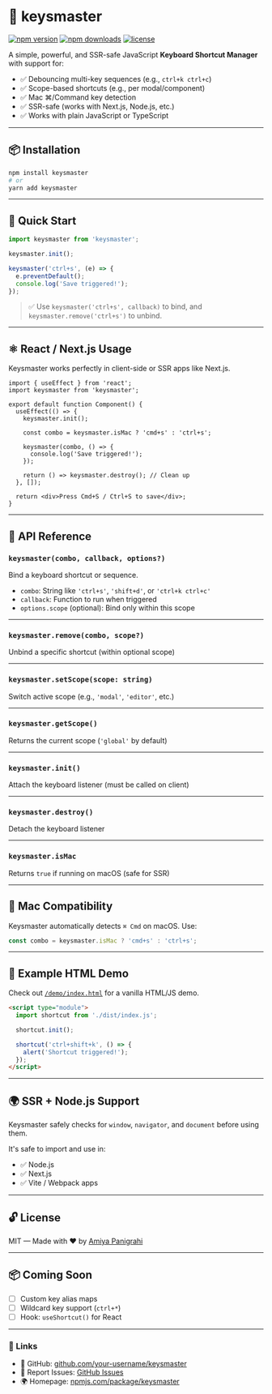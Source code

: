 # 🔑 keysmaster

[![npm version](https://img.shields.io/npm/v/keysmaster.svg?style=flat&color=blue)](https://www.npmjs.com/package/keysmaster)
[![npm downloads](https://img.shields.io/npm/dw/keysmaster?style=flat&color=brightgreen)](https://www.npmjs.com/package/keysmaster)
[![license](https://img.shields.io/npm/l/keysmaster?style=flat&color=orange)](https://github.com/devamiya/keysmaster/blob/main/LICENSE)

A simple, powerful, and SSR-safe JavaScript **Keyboard Shortcut Manager** with support for:

- ✅ Debouncing multi-key sequences (e.g., `ctrl+k ctrl+c`)
- ✅ Scope-based shortcuts (e.g., per modal/component)
- ✅ Mac ⌘/Command key detection
- ✅ SSR-safe (works with Next.js, Node.js, etc.)
- ✅ Works with plain JavaScript or TypeScript

---

## 📦 Installation

```bash
npm install keysmaster
# or
yarn add keysmaster
```

---

## 🔰 Quick Start

```ts
import keysmaster from 'keysmaster';

keysmaster.init();

keysmaster('ctrl+s', (e) => {
  e.preventDefault();
  console.log('Save triggered!');
});
```

> ✅ Use `keysmaster('ctrl+s', callback)` to bind, and `keysmaster.remove('ctrl+s')` to unbind.

---

## ⚛️ React / Next.js Usage

Keysmaster works perfectly in client-side or SSR apps like Next.js.

```tsx
import { useEffect } from 'react';
import keysmaster from 'keysmaster';

export default function Component() {
  useEffect(() => {
    keysmaster.init();

    const combo = keysmaster.isMac ? 'cmd+s' : 'ctrl+s';

    keysmaster(combo, () => {
      console.log('Save triggered!');
    });

    return () => keysmaster.destroy(); // Clean up
  }, []);

  return <div>Press Cmd+S / Ctrl+S to save</div>;
}
```

---

## 🔧 API Reference

### `keysmaster(combo, callback, options?)`
Bind a keyboard shortcut or sequence.

- `combo`: String like `'ctrl+s'`, `'shift+d'`, or `'ctrl+k ctrl+c'`
- `callback`: Function to run when triggered
- `options.scope` (optional): Bind only within this scope

---

### `keysmaster.remove(combo, scope?)`
Unbind a specific shortcut (within optional scope)

---

### `keysmaster.setScope(scope: string)`
Switch active scope (e.g., `'modal'`, `'editor'`, etc.)

---

### `keysmaster.getScope()`
Returns the current scope (`'global'` by default)

---

### `keysmaster.init()`
Attach the keyboard listener (must be called on client)

---

### `keysmaster.destroy()`
Detach the keyboard listener

---

### `keysmaster.isMac`
Returns `true` if running on macOS (safe for SSR)

---

## 🧠 Mac Compatibility

Keysmaster automatically detects `⌘ Cmd` on macOS. Use:

```ts
const combo = keysmaster.isMac ? 'cmd+s' : 'ctrl+s';
```

---

## 🧪 Example HTML Demo

Check out [`/demo/index.html`](./demo/index.html) for a vanilla HTML/JS demo.

```html
<script type="module">
  import shortcut from './dist/index.js';

  shortcut.init();

  shortcut('ctrl+shift+k', () => {
    alert('Shortcut triggered!');
  });
</script>
```

---

## 🌍 SSR + Node.js Support

Keysmaster safely checks for `window`, `navigator`, and `document` before using them.

It's safe to import and use in:

- ✅ Node.js
- ✅ Next.js
- ✅ Vite / Webpack apps

---

## 🔓 License

MIT — Made with ❤️ by [Amiya Panigrahi](https://devamiya.me)

---

## 📦 Coming Soon

- [ ] Custom key alias maps
- [ ] Wildcard key support (`ctrl+*`)
- [ ] Hook: `useShortcut()` for React

---

### 🔗 Links

- 🧠 GitHub: [github.com/your-username/keysmaster](https://github.com/devamiya/keysmaster)
- 🐞 Report Issues: [GitHub Issues](https://github.com/devamiya/keysmaster/issues)
- 🌍 Homepage: [npmjs.com/package/keysmaster](https://www.npmjs.com/package/keysmaster)

